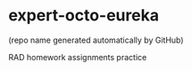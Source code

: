 # expert-octo-eureka


(repo name generated automatically by GitHub)


RAD homework assignments practice
